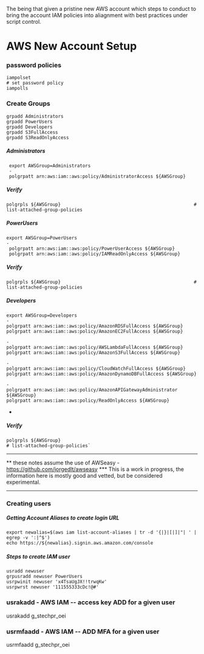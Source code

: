 The being that given a pristine new AWS account which steps to conduct to bring the account IAM policies into aliagnment with best practices under script control.

# AWS New Account Setup
 
### password policies
 
	iampolset                                                                 # set password policy
	iampolls
 
### Create Groups
 
	grpadd Administrators
	grpadd PowerUsers
	grpadd Developers
	grpadd S3FullAccess
	grpadd S3ReadOnlyAccess

##### Administrators
	 export AWSGroup=Administrators
	 -
	 polgrpatt arn:aws:iam::aws:policy/AdministratorAccess ${AWSGroup}
 
##### Verify
	polgrpls ${AWSGroup}                                                 # list-attached-group-policies


##### PowerUsers
	export AWSGroup=PowerUsers
	-
	 polgrpatt arn:aws:iam::aws:policy/PowerUserAccess ${AWSGroup}
	 polgrpatt arn:aws:iam::aws:policy/IAMReadOnlyAccess ${AWSGroup}

##### Verify
	polgrpls ${AWSGroup}                                                 # list-attached-group-policies

##### Developers
	export AWSGroup=Developers
	-
	polgrpatt arn:aws:iam::aws:policy/AmazonRDSFullAccess ${AWSGroup}
	polgrpatt arn:aws:iam::aws:policy/AmazonEC2FullAccess ${AWSGroup}
	
	-
	polgrpatt arn:aws:iam::aws:policy/AWSLambdaFullAccess ${AWSGroup}
	polgrpatt arn:aws:iam::aws:policy/AmazonS3FullAccess ${AWSGroup}
	
	-
	polgrpatt arn:aws:iam::aws:policy/CloudWatchFullAccess ${AWSGroup}
	polgrpatt arn:aws:iam::aws:policy/AmazonDynamoDBFullAccess ${AWSGroup}
	
	-
	polgrpatt arn:aws:iam::aws:policy/AmazonAPIGatewayAdministrator ${AWSGroup}
	polgrpatt arn:aws:iam::aws:policy/ReadOnlyAccess ${AWSGroup}

-
##### Verify
	polgrpls ${AWSGroup}                                                  # list-attached-group-policies`
 
----

** these notes assume the use of AWSeasy - https://github.com/jorgedlt/awseasy
*** This is a work in progress, the information here is mostly good and vetted, but be considered experimental.

----

### Creating users

##### Getting Account Aliases to create login URL
	export newalias=$(aws iam list-account-aliases | tr -d '{|}|[|]|"| ' | egrep -v ':|^$')
	echo https://${newalias}.signin.aws.amazon.com/console

##### Steps to create IAM user
	usradd newuser
	grpusradd newuser PowerUsers
	usrpwinit newuser 'x4TsaUgJX!!trwqKw' 
	usrpwrst newuser '111555333cDc!@#'
	
###  usrakadd - AWS IAM -- access key ADD for a given user

  usrakadd g_stechpr_oei

###   usrmfaadd - AWS IAM -- ADD MFA for a given user

  usrmfaadd g_stechpr_oei
  
#
